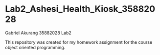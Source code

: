 # Lab2_Ashesi_Health_Kiosk_35882028

Gabriel Akurang
35882028
Lab2

This repository was created for my homework assignment for the course object oriented programming.
